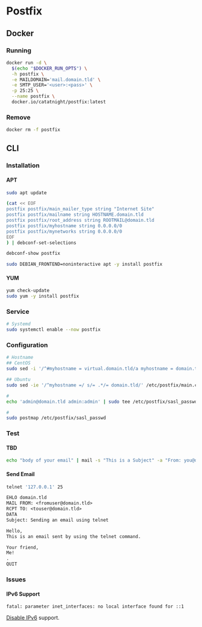 # Postfix

<!--
https://github.com/kwilczynski/packer-templates/blob/master/scripts/vagrant/packages.sh
https://github.com/Intracto/SecretSanta/blob/master/shell_provisioner/module/mailhog.sh
https://www.linode.com/docs/email/postfix/postfix-smtp-debian7/
-->

## Docker

### Running

```sh
docker run -d \
  $(echo "$DOCKER_RUN_OPTS") \
  -h postfix \
  -e MAILDOMAIN='mail.domain.tld' \
  -e SMTP_USER='<user>:<pass>' \
  -p 25:25 \
  --name postfix \
  docker.io/catatnight/postfix:latest
```

### Remove

```sh
docker rm -f postfix
```

## CLI

### Installation

#### APT

```sh
sudo apt update

(cat << EOF
postfix postfix/main_mailer_type string "Internet Site"
postfix postfix/mailname string HOSTNAME.domain.tld
postfix postfix/root_address string ROOTMAIL@domain.tld
postfix postfix/myhostname string 0.0.0.0/0
postfix postfix/mynetworks string 0.0.0.0/0
EOF
) | debconf-set-selections

debconf-show postfix

sudo DEBIAN_FRONTEND=noninteractive apt -y install postfix
```

#### YUM

```sh
yum check-update
sudo yum -y install postfix
```

### Service

```sh
# Systemd
sudo systemctl enable --now postfix
```

### Configuration

```sh
# Hostname
## CentOS
sudo sed -i '/^#myhostname = virtual.domain.tld/a myhostname = domain.tld' /etc/postfix/main.cf

## Ubuntu
sudo sed -ie '/^myhostname =/ s/= .*/= domain.tld/' /etc/postfix/main.cf

#
echo 'admin@domain.tld admin:admin' | sudo tee /etc/postfix/sasl_passwd

#
sudo postmap /etc/postfix/sasl_passwd
```

### Test

#### TBD

```sh
echo "body of your email" | mail -s "This is a Subject" -a "From: you@domain.tld" recipient@elsewhere.com
```

#### Send Email

```sh
telnet '127.0.0.1' 25
```

```txt
EHLO domain.tld
MAIL FROM: <fromuser@domain.tld>
RCPT TO: <touser@domain.tld>
DATA
Subject: Sending an email using telnet

Hello,
This is an email sent by using the telnet command.

Your friend,
Me!
.
QUIT
```

### Issues

#### IPv6 Support

```log
fatal: parameter inet_interfaces: no local interface found for ::1
```

[Disable IPv6](/ipv6.md#disable) support.
